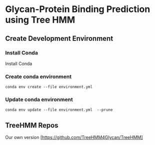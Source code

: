 # Glycan-Protein Binding Prediction using Tree HMM

## Create Development Environment

### Install Conda

Install Conda

### Create conda environment

    conda env create --file environment.yml

### Update conda environment

    conda env update --file environment.yml  --prune

## TreeHMM Repos

Our own version [https://github.com/TreeHMM4Glycan/TreeHMM]
